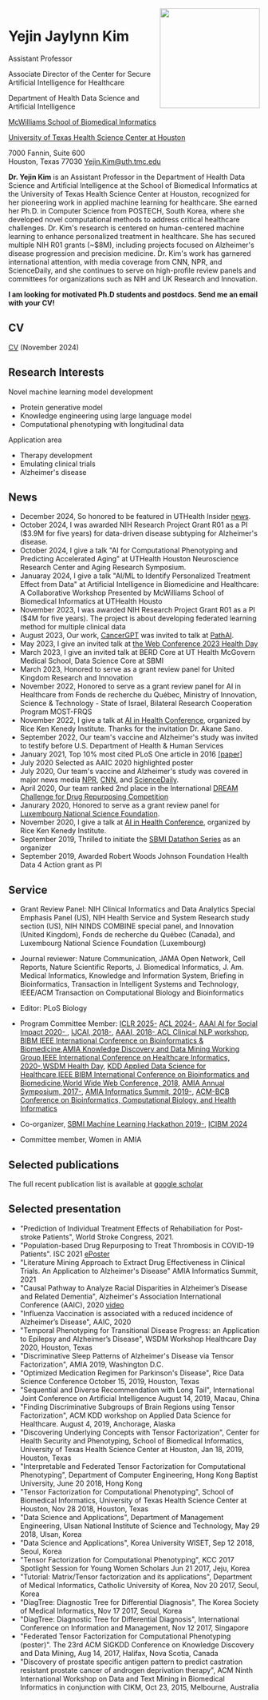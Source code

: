 <img align="right" width="200" src="https://sbmi.uth.edu/faculty-and-staff/gfx/Yejin-Kim.jpg">

Yejin Jaylynn Kim
==========
Assistant Professor

Associate Director of the Center for Secure Artificial Intelligence for Healthcare

Department of Health Data Science and Artificial Intelligence

[McWilliams School of Biomedical Informatics](https://sbmi.uth.edu/)  

[University of Texas Health Science Center at Houston](https://www.uth.edu/)  

7000 Fannin, Suite 600  
Houston, Texas 77030
Yejin.Kim@uth.tmc.edu

**Dr. Yejin Kim** is an Assistant Professor in the Department of Health Data Science and Artificial Intelligence at the School of Biomedical Informatics at the University of Texas Health Science Center at Houston, recognized for her pioneering work in applied machine learning for healthcare. She earned her Ph.D. in Computer Science from POSTECH, South Korea, where she developed novel computational methods to address critical healthcare challenges. Dr. Kim's research is centered on human-centered machine learning to enhance personalized treatment in healthcare. She has secured multiple NIH R01 grants (~$8M), including projects focused on Alzheimer's disease progression and precision medicine. Dr. Kim's work has garnered international attention, with media coverage from CNN, NPR, and ScienceDaily, and she continues to serve on high-profile review panels and committees for organizations such as NIH and UK Research and Innovation.

**I am looking for motivated Ph.D students and postdocs. Send me an email with your CV!**
## CV
[CV](https://github.com/yejinjkim/yejinjkim.github.io/blob/master/Yejin_Kim_CV_2024.pdf) (November 2024)

## Research Interests
Novel machine learning model development
- Protein generative model
- Knowledge engineering using large language model 
- Computational phenotyping with longitudinal data

Application area
- Therapy development
- Emulating clinical trials
- Alzheimer's disease

  
## News
- December 2024, So honored to be featured in UTHealth Insider [news](https://www.linkedin.com/feed/update/urn:li:activity:7274468512646017024/). 
- October 2024, I was awarded NIH Research Project Grant R01 as a PI ($3.9M for five years) for data-driven disease subtyping for Alzheimer's disease.
- October 2024, I give a talk "AI for Computational Phenotyping and Predicting Accelerated Aging" at UTHealth Houston Neuroscience Research Center and Aging Research Symposium.
- Januaray 2024, I give a talk "AI/ML to Identify Personalized Treatment Effect from Data" at Artificial Intelligence in Biomedicine and Healthcare: A Collaborative Workshop Presented by McWilliams School of Biomedical Informatics at UTHealth Housto
- November 2023, I was awarded NIH Research Project Grant R01 as a PI ($4M for five years). The project is about developing federated learning method for multiple clinical data
- August 2023, Our work, [CancerGPT](https://arxiv.org/abs/2304.10946) was invited to talk at [PathAI](https://www.pathai.com).
- May 2023, I give an invited talk at [the Web Conference 2023 Health Day](https://www2023.thewebconf.org) 
- March 2023, I give an invited talk at BERD Core at UT Health McGovern Medical School, Data Science Core at SBMI
- March 2023, Honored to serve as a grant review panel for United Kingdom Research and Innovation
- November 2022, Honored to serve as a grant review panel for AI in Healthcare from Fonds de recherche du Québec, Ministry of Innovation, Science & Technology - State of Israel, Bilateral Research Cooperation Program MOST-FRQS
- November 2022, I give a talk at [AI in Health Conference](https://www.aihealthconference.com), organized by Rice Ken Kenedy Institute. Thanks for the invitation Dr. Akane Sano.
- September 2022, Our team's vaccine and Alzheimer's study was invited to testify before U.S. Department of Health & Human Services
- January 2021, Top 10% most cited PLoS One article in 2016 [[paper]](http://journals.plos.org/plosone/article?id=10.1371/journal.pone.0159788)
- July 2020 Selected as AAIC 2020 highlighted poster
- July 2020, Our team's vaccine and Alzheimer's study was covered in major news media [NPR](https://www.npr.org/sections/health-shots/2020/07/27/894731147/flu-shot-and-pneumonia-vaccine-might-reduce-alzheimers-risk-research-shows), [CNN](https://www.cnn.com/2020/07/27/health/flu-pneumonia-shot-lowers-alzheimers-risk-wellness/index.html), and [ScienceDaily](https://www.sciencedaily.com/releases/2022/06/220624123814.htm). 
- April 2020, Our team ranked 2nd place in the International [DREAM Challenge for Drug Repurposing Competition](https://www.synapse.org/#!Synapse:syn20940518/wiki/596265)
- Janurary 2020, Honored to serve as a grant review panel for [Luxembourg National Science Foundation](https://www.fnr.lu/international-cooperation/nsf/).
- November 2020, I give a talk at [AI in Health Conference](https://www.aihealthconference.com), organized by Rice Ken Kenedy Institute.
- September 2019, Thrilled to initiate the [SBMI Datathon Series](https://sbmi.uth.edu/datathon/) as an organizer
- September 2019, Awarded Robert Woods Johnson Foundation Health Data 4 Action grant as PI

## Service
- Grant Review Panel: NIH Clinical Informatics and Data Analytics Special Emphasis Panel (US), NIH Health Service and System Research study section (US), NIH NINDS COMBINE special panel, and Innovation (United Kingdom), Fonds de recherche du Québec (Canada), and Luxembourg National Science Foundation (Luxembourg)
- Journal reviewer: Nature Communication, JAMA Open Network, Cell Reports, Nature Scientific Reports, J. Biomedical Informatics, J. Am. Medical Informatics, Knowledge and Information System, Briefing in Bioinformatics, Transaction in Intelligent Systems and Technology, IEEE/ACM Transaction on Computational Biology and Bioinformatics
- Editor: PLoS Biology
- Program Committee Member: [ICLR 2025-](https://iclr.cc/) [ACL 2024-](https://2024.aclweb.org), [AAAI AI for Social Impact 2020- ](https://aaai.org/Conferences/AAAI-22/aiforsocialimpactcall/), [IJCAI, 2018-](https://ijcai-21.org/), [AAAI, 2018-](https://aaai.org/Conferences/AAAI-21/),[ACL Clinical NLP workshop](https://clinical-nlp.github.io/2023/), [BIBM IEEE International Conference on Bioinformatics & Biomedicine](https://ieeebibm.org/BIBM2020/),[AMIA Knowledge Discovery and Data Mining Working Group](https://www.amia.org/programs/working-groups/knowledge-discovery-and-data-mining),[IEEE International Conference on Healthcare Informatics, 2020-](http://ichi2020.de/),[WSDM Health Day](http://www.wsdm-conference.org/2020/call-for-healthcare-day.php), [KDD Applied Data Science for Healthcare](https://dshealthkdd.github.io/dshealth-2019/),[IEEE BIBM International Conference on Bioinformatics and Biomedicine](https://cci.drexel.edu/ieeebibm/bibm2019/index.html),[World Wide Web Conference, 2018](https://www2018.thewebconf.org/), [AMIA Annual Symposium, 2017-](https://www.amia.org/amia2017/spc), [AMIA Informatics Summit, 2019-](https://amia.org/education-events/amia-2022-informatics-summit), [ACM-BCB Conference on Bioinformatics, Computational Biology, and Health Informatics](http://acm-bcb.org/2017/)
- Co-organizer, [SBMI Machine Learning Hackathon 2019-](https://sbmi.uth.edu/hackathon/), [ICIBM 2024](https://icibm2024.iaibm.org/)

- Committee member, Women in AMIA



## Selected publications
The full recent publication list is available at [google scholar](https://scholar.google.com/citations?hl=en&user=3XptxD8AAAAJ)



## Selected presentation
- "Prediction of Individual Treatment Effects of Rehabiliation for Post-stroke Patients", World Stroke Congress, 2021.
- "Population-based Drug Repurposing to Treat Thrombosis in COVID-19 Patients". ISC 2021 [ePoster](https://asa.apprisor.org/epsWelcome.cfm?CFID=7952593&CFTOKEN=ca73f34f25fd805c-997716EE-A882-88A9-42D02979DBABEDDB)
- "Literature Mining Approach to Extract Drug Effectiveness in Clinical Trials. An Application to Alzheimer's Disease" AMIA Informatics Summit, 2021
- "Causal Pathway to Analyze Racial Disparities in Alzheimer’s Disease and Related Dementia", Alzheimer's Association International Conference (AAIC), 2020 [video](https://player.vimeo.com/video/434931988)
- "Influenza Vaccination is associated with a reduced incidence of Alzheimer’s Disease", AAIC, 2020
- "Temporal Phenotyping for Transitional Disease Progress: an Application to Epilepsy and Alzheimer’s Disease", WSDM Workshop Healthcare Day 2020, Houston, Texas
- "Discriminative Sleep Patterns of Alzheimer's Disease via Tensor Factorization", AMIA 2019, Washington D.C.
- "Optimized Medication Regimen for Parkinson's Disease", Rice Data Science Conference October 15, 2019, Houston, Texas
- "Sequential and Diverse Recommendation with Long Tail", International Joint Conference on Artificial Intelligence August 14, 2019, Macau, China
- "Finding Discriminative Subgroups of Brain Regions using Tensor Factorization", ACM KDD workshop on Applied Data Science for Healthcare. August 4, 2019, Anchorage, Alaska
- "Discovering Underlying Concepts with Tensor Factorization", Center for Health Security and Phenotyping, School of Biomedical Informatics, University of Texas Health Science Center at Houston, Jan 18, 2019, Houston, Texas
- "Interpretable and Federated Tensor Factorization for Computational Phenotyping", Department of Computer Engineering, Hong Kong Baptist University, June 20 2018, Hong Kong
- "Tensor Factorization for Computational Phenotyping", School of Biomedical Informatics, University of Texas Health Science Center at Houston, Nov 28 2018, Houston, Texas
- "Data Science and Applications", Department of Management Engineering, Ulsan National Institute of Science and Technology, May 29 2018, Ulsan, Korea
- "Data Science and Applications", Korea University WISET, Sep 12 2018, Seoul, Korea
- "Tensor Factorization for Computational Phenotyping", KCC 2017 Spotlight Session for Young Women Scholars Jun 21 2017, Jeju, Korea
- "Tutorial: Matrix/Tensor factorization and its applications", Department of Medical Informatics, Catholic University of Korea, Nov 20 2017, Seoul, Korea
- "DiagTree: Diagnostic Tree for Differential Diagnosis", The Korea Society of Medical Informatics, Nov 17 2017, Seoul, Korea
- "DiagTree: Diagnostic Tree for Differential Diagnosis", International Conference on Information and Management, Nov 12 2017, Singapore
- "Federated Tensor Factorization for Computational Phenotyping (poster)". The 23rd ACM SIGKDD Conference on Knowledge Discovery and Data Mining, Aug 14, 2017, Halifax, Nova Scotia, Canada 
- "Discovery of prostate specific antigen pattern to predict castration resistant prostate cancer of androgen deprivation therapy", ACM Ninth International Workshop on Data and Text Mining in Biomedical Informatics in conjunction  with CIKM, Oct 23, 2015, Melbourne, Australia 
